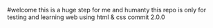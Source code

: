 #welcome
this is a huge step for me and humanty
this repo is only for testing and learning web using html & css
commit 2.0.0
